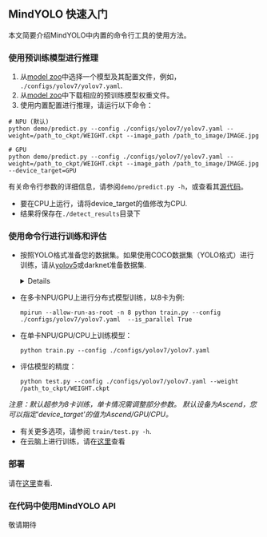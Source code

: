 ## MindYOLO 快速入门

本文简要介绍MindYOLO中内置的命令行工具的使用方法。

### 使用预训练模型进行推理

1. 从[model zoo](MODEL_ZOO.md)中选择一个模型及其配置文件，例如， `./configs/yolov7/yolov7.yaml`.
2. 从[model zoo](MODEL_ZOO.md)中下载相应的预训练模型权重文件。
3. 使用内置配置进行推理，请运行以下命令：

```shell
# NPU (默认)
python demo/predict.py --config ./configs/yolov7/yolov7.yaml --weight=/path_to_ckpt/WEIGHT.ckpt --image_path /path_to_image/IMAGE.jpg

# GPU
python demo/predict.py --config ./configs/yolov7/yolov7.yaml --weight=/path_to_ckpt/WEIGHT.ckpt --image_path /path_to_image/IMAGE.jpg --device_target=GPU
```

有关命令行参数的详细信息，请参阅`demo/predict.py -h`，或查看其[源代码](https://github.com/mindspore-lab/mindyolo/blob/master/deploy/predict.py)。

* 要在CPU上运行，请将device_target的值修改为CPU.
* 结果将保存在`./detect_results`目录下

### 使用命令行进行训练和评估

* 按照YOLO格式准备您的数据集。如果使用COCO数据集（YOLO格式）进行训练，请从[yolov5](https://github.com/ultralytics/yolov5)或darknet准备数据集.
  
  <details onclose>

  ```text
    coco/
      {train,val}2017.txt
      annotations/
        instances_{train,val}2017.json
      images/
        {train,val}2017/
            00000001.jpg
            ...
            # image files that are mentioned in the corresponding train/val2017.txt
      labels/
        {train,val}2017/
            00000001.txt
            ...
            # label files that are mentioned in the corresponding train/val2017.txt
  ```
  </details>

* 在多卡NPU/GPU上进行分布式模型训练，以8卡为例:

  ```shell
  mpirun --allow-run-as-root -n 8 python train.py --config ./configs/yolov7/yolov7.yaml  --is_parallel True
  ```

* 在单卡NPU/GPU/CPU上训练模型：

  ```shell
  python train.py --config ./configs/yolov7/yolov7.yaml 
  ```

* 评估模型的精度：

  ```shell
  python test.py --config ./configs/yolov7/yolov7.yaml --weight /path_to_ckpt/WEIGHT.ckpt
  ```
*注意：默认超参为8卡训练，单卡情况需调整部分参数。 默认设备为Ascend，您可以指定'device_target'的值为Ascend/GPU/CPU。*
* 有关更多选项，请参阅 `train/test.py -h`.
* 在云脑上进行训练，请在[这里](./tutorials/modelarts_CN.md)查看

### 部署

请在[这里](./deploy/README.md)查看.


### 在代码中使用MindYOLO API


敬请期待



